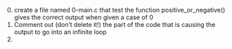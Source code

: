0. create a file named 0-main.c that test the function positive_or_negative() gives the correct output when given a case of 0
1. Comment out (don’t delete it!) the part of the code that is causing the output to go into an infinite loop
2. 
